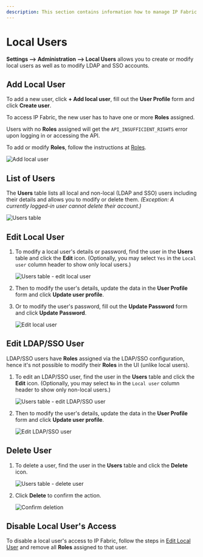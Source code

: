 ```yaml
---
description: This section contains information how to manage IP Fabric users.
---
```


# Local Users

**Settings --> Administration --> Local Users** allows you to create or modify
local users as well as to modify LDAP and SSO accounts.

## Add Local User

To add a new user, click **+ Add local user**, fill out the **User Profile**
form and click **Create user**.

To access IP Fabric, the new user has to have one or more **Roles** assigned.

Users with no **Roles** assigned will get the `API_INSUFFICIENT_RIGHTS` error
upon logging in or accessing the API.

To add or modify **Roles**, follow the instructions at [Roles](roles.md).

![Add local user](users/users_add_local.png)

## List of Users

The **Users** table lists all local and non-local (LDAP and SSO) users including
their details and allows you to modify or delete them. _(Exception: A currently
logged-in user cannot delete their account.)_

![Users table](users/users_table.png)

## Edit Local User

1. To modify a local user's details or password, find the user in the **Users**
   table and click the **Edit** icon. (Optionally, you may select `Yes` in the
   `Local user` column header to show only local users.)

   ![Users table - edit local user](users/users_table_edit_local.png)

2. Then to modify the user's details, update the data in the **User Profile**
   form and click **Update user profile**.

3. Or to modify the user's password, fill out the **Update Password** form and
   click **Update Password**.

   ![Edit local user](users/users_edit_local.png)

## Edit LDAP/SSO User

LDAP/SSO users have **Roles** assigned via the LDAP/SSO configuration, hence
it's not possible to modify their **Roles** in the UI (unlike local users).

1. To edit an LDAP/SSO user, find the user in the **Users** table and click the
   **Edit** icon. (Optionally, you may select `No` in the `Local user` column
   header to show only non-local users.)

   ![Users table - edit LDAP/SSO user](users/users_table_edit_ldap.png)

2. Then to modify the user's details, update the data in the **User Profile**
   form and click **Update user profile**.

   ![Edit LDAP/SSO user](users/users_edit_ldap.png)

## Delete User

1. To delete a user, find the user in the **Users** table and click the
   **Delete** icon.

   ![Users table - delete user](users/users_table_delete.png)

2. Click **Delete** to confirm the action.

   ![Confirm deletion](users/users_table_delete_confirm.png)

## Disable Local User's Access

To disable a local user's access to IP Fabric, follow the steps in
[Edit Local User](#edit-local-user) and remove all **Roles** assigned to that
user.
